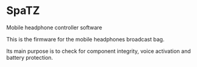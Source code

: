 # SpaTZ
Mobile headphone controller software

This is the firmware for the mobile headphones broadcast bag.

Its main purpose is to check for component integrity, voice activation and battery protection.
